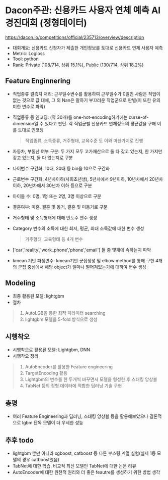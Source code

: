 # Dacon주관: 신용카드 사용자 연체 예측 AI 경진대회 (정형데이터)
https://dacon.io/competitions/official/235713/overview/description
 - 대회개요: 신용카드 신청자가 제출한 개인정보를 토대로 신용카드 연체 사용자 예측
 - Metric: Logloss
 - Tool: python
 - Rank: Private (108/714, 상위 15.1%), Public (130/714, 상위 18.2%)

## Feature Enginnering
 - 직업종류 결측치 처리: 근무일수변수를 활용하여 근무일수가 0일인 사람은 직업이 없는 것으로 값 대체, 그 외 Nan은 말하기 부끄러운 직업군으로 판별(이 또한 유의미한 변수로 파악)
 - 직업종류 등 인코딩: (약 30개)를 one-hot-encoding하기에는 curse-of-dimension일 수 있다고 판단. 각 직업군별 신용카드 연체정도의 평균값을 구해 이를 토대로 인코딩
   > 직업종류, 소득종류, 거주형태, 교육수준 도 이와 마찬가지로 진행
  
 - 자동차, 부동산 여부 구분: 두 가지 모두 고가재산으로 둘 다 갖고 있는지, 한 가지만 갖고 있는지, 둘 다 없는지로 구분
 - 나이변수 구간화: 10대, 20대 등 bin을 10으로 구간화
 - 근로변수 구간화: 4년차이하(사회초년생), 5년차에서 9년이하, 10년차에서 20년차이하, 20년차에서 30년차 이하 등으로 구분
 - 아이들 수: 0명, 1명 또는 2명, 3명 이상으로 구분
 - 결혼여부: 미혼, 결혼 및 동거, 결혼 및 미동거로 구분
 
 - 거주형태 및 소득형태에 대해 빈도수 변수 생성
 - Category 변수의 소득에 대한 최저, 평균, 최대 소득값에 대한 변수 생성
   > 거주형태, 교육형태 등 4개 변수
 - ['car','reality','work_phone','phone','email'] 들 중 몇개에 속하는지 파악
 - kmean 기반 파생변수: kmean기반 군집생성 및 elbow method를 통해 구한 4개의 군집 중심에서 해당 object가 얼마나 떨어져있는가에 대하여 변수 생성
###
## Modeling
 - 최종 활용된 모델: lightgbm
 - 절차
  > 1) AutoLGB을 통한 최적 파라미터 searching
  > 2) lightgbm 모델을 5-fold 방식으로 생성 
###
## 시행착오
 - 시행착오로 활용된 모델: Lightgbm, DNN
 - 시행착오 정리
  > 1) AutoEncoder를 활용한 Feature engineering
  > 2) TargetEncoding 활용
  > 3) Lightgbm의 변수를 한 두개씩 바꾸면서 모델을 형성한 후 스태킹 앙상블
  > 4) TabNet 등의 정형 데이터에 적합한 딥러닝 기술 구현 
  
## 총평
 - 여러 Feature Engineering과 딥러닝, 스태킹 앙상블 등을 활용해보았으나 결론적으로 lgbm 단독 모델이 더 우세한 성능

## 추후 todo
 - lightgbm 뿐만 아니라 xgboost, catboost 등 다른 부스팅 계열 실험(실제 1등 모델의 경우 catboost였음)
 - TabNet에 대한 학습. 비교적 최신 모델인 TabNet에 대한 논문 리뷰
 - AutoEncoder에 대한 원천적 원리와 더 좋은 feautre를 생성하기 위한 방법 생각
